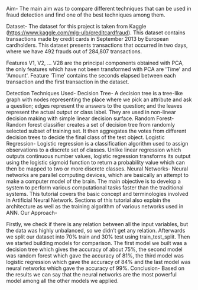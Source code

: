Aim- The main aim was to compare different techniques that can be used in fraud detection and find one of the best techniques among them.

Dataset- The dataset for this project is taken from Kaggle (https://www.kaggle.com/mlg-ulb/creditcardfraud). This dataset contains transactions made by credit cards in September 2013 by European cardholders. This dataset presents transactions that occurred in two days, where we have 492 frauds out of 284,807 transactions.

Features V1, V2, ... V28 are the principal components obtained with PCA, the only features which have not been transformed with PCA are 'Time' and 'Amount'. Feature 'Time' contains the seconds elapsed between each transaction and the first transaction in the dataset.

Detection Techniques Used-
Decision Tree- A decision tree is a tree-like graph with nodes representing the place where we pick an attribute and ask a question; edges represent the answers to the question; and the leaves represent the actual output or class label. They are used in non-linear decision making with simple linear decision surface.
Random Forest- Random forest classifier creates a set of decision tree from randomly selected subset of training set. It then aggregates the votes from different decision trees to decide the final class of the test object.
Logistic Regression- Logistic regression is a classification algorithm used to assign observations to a discrete set of classes. Unlike linear regression which outputs continuous number values, logistic regression transforms its output using the logistic sigmoid function to return a probability value which can then be mapped to two or more discrete classes.
Neural Networks- Neural networks are parallel computing devices, which are basically an attempt to make a computer model of the brain. The main objective is to develop a system to perform various computational tasks faster than the traditional systems. This tutorial covers the basic concept and terminologies involved in Artificial Neural Network. Sections of this tutorial also explain the architecture as well as the training algorithm of various networks used in ANN.
Our Approach-

Firstly, we check if there is any relation between all the input variables, but the data was highly unbalanced, so we didn’t get any relation.
Afterwards we split our dataset into 70% train and 30% test using train_test_split.
Then we started building models for comparison. The first model we built was a decision tree which gives the accuracy of about 75%, the second model was random forest which gave the accuracy of 81%, the third model was logistic regression which gave the accuracy of 84% and the last model was neural networks which gave the accuracy of 99%.
Conclusion- Based on the results we can say that the neural networks are the most powerful model among all the other models we applied.
